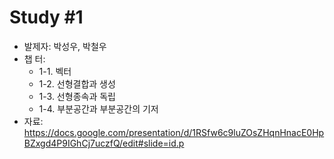 # Study #1

- 발제자: 박성우, 박철우
- 챕  터:
    - 1-1. 벡터
    - 1-2. 선형결합과 생성
    - 1-3. 선형종속과 독립
    - 1-4. 부분공간과 부분공간의 기저
- 자료: https://docs.google.com/presentation/d/1RSfw6c9luZOsZHqnHnacE0HpBZxgd4P9IGhCj7uczfQ/edit#slide=id.p